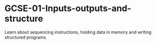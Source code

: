 # GCSE-01-Inputs-outputs-and-structure
Learn about sequencing instructions, holding data in memory and writing structured programs.
